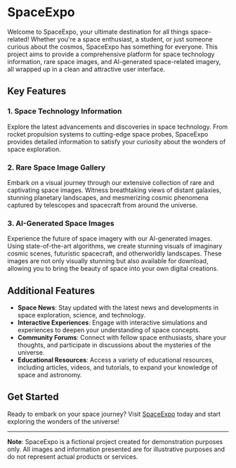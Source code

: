 # SpaceExpo

Welcome to SpaceExpo, your ultimate destination for all things space-related! Whether you're a space enthusiast, a student, or just someone curious about the cosmos, SpaceExpo has something for everyone. This project aims to provide a comprehensive platform for space technology information, rare space images, and AI-generated space-related imagery, all wrapped up in a clean and attractive user interface.

## Key Features

### 1. Space Technology Information

Explore the latest advancements and discoveries in space technology. From rocket propulsion systems to cutting-edge space probes, SpaceExpo provides detailed information to satisfy your curiosity about the wonders of space exploration.

### 2. Rare Space Image Gallery

Embark on a visual journey through our extensive collection of rare and captivating space images. Witness breathtaking views of distant galaxies, stunning planetary landscapes, and mesmerizing cosmic phenomena captured by telescopes and spacecraft from around the universe.

### 3. AI-Generated Space Images

Experience the future of space imagery with our AI-generated images. Using state-of-the-art algorithms, we create stunning visuals of imaginary cosmic scenes, futuristic spacecraft, and otherworldly landscapes. These images are not only visually stunning but also available for download, allowing you to bring the beauty of space into your own digital creations.

## Additional Features

- **Space News**: Stay updated with the latest news and developments in space exploration, science, and technology.
- **Interactive Experiences**: Engage with interactive simulations and experiences to deepen your understanding of space concepts.
- **Community Forums**: Connect with fellow space enthusiasts, share your thoughts, and participate in discussions about the mysteries of the universe.
- **Educational Resources**: Access a variety of educational resources, including articles, videos, and tutorials, to expand your knowledge of space and astronomy.

## Get Started

Ready to embark on your space journey? Visit [SpaceExpo](https://) today and start exploring the wonders of the universe!

---

**Note**: SpaceExpo is a fictional project created for demonstration purposes only. All images and information presented are for illustrative purposes and do not represent actual products or services.
